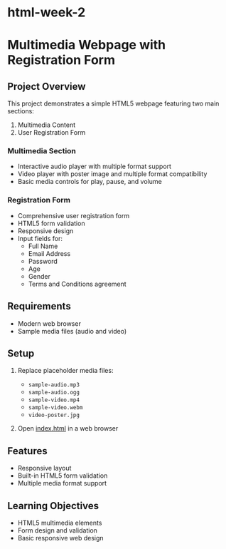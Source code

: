 # html-week-2
# Multimedia Webpage with Registration Form

## Project Overview
This project demonstrates a simple HTML5 webpage featuring two main sections:
1. Multimedia Content
2. User Registration Form

### Multimedia Section
- Interactive audio player with multiple format support
- Video player with poster image and multiple format compatibility
- Basic media controls for play, pause, and volume

### Registration Form
- Comprehensive user registration form
- HTML5 form validation
- Responsive design
- Input fields for:
  - Full Name
  - Email Address
  - Password
  - Age
  - Gender
  - Terms and Conditions agreement

## Requirements
- Modern web browser
- Sample media files (audio and video)

## Setup
1. Replace placeholder media files:
   - `sample-audio.mp3`
   - `sample-audio.ogg`
   - `sample-video.mp4`
   - `sample-video.webm`
   - `video-poster.jpg`

2. Open [index.html](cci:7://file:///home/eric/Desktop/web-plp/html-week-2/index.html:0:0-0:0) in a web browser

## Features
- Responsive layout
- Built-in HTML5 form validation
- Multiple media format support

## Learning Objectives
- HTML5 multimedia elements
- Form design and validation
- Basic responsive web design